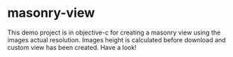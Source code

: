 # masonry-view
This demo project is in objective-c for creating a masonry view using the images actual resolution. Images height is calculated before download and custom view has been created. Have a look!
